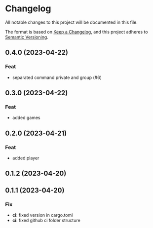 # Changelog

All notable changes to this project will be documented in this file.

The format is based on [Keep a Changelog](https://keepachangelog.com/en/1.0.0/),
and this project adheres to [Semantic Versioning](https://semver.org/spec/v2.0.0.html).

## 0.4.0 (2023-04-22)

### Feat

- separated command private and group (#6)

## 0.3.0 (2023-04-22)

### Feat

- added games

## 0.2.0 (2023-04-21)

### Feat

- added player

## 0.1.2 (2023-04-20)

## 0.1.1 (2023-04-20)

### Fix

- **ci**: fixed version in cargo.toml
- **ci**: fixed github ci folder structure
